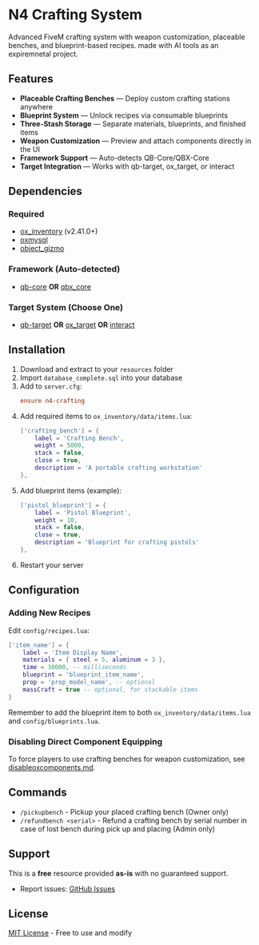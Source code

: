 # N4 Crafting System

Advanced FiveM crafting system with weapon customization, placeable benches, and blueprint-based recipes. made with AI tools as an expiremnetal project.

## Features

- **Placeable Crafting Benches** — Deploy custom crafting stations anywhere
- **Blueprint System** — Unlock recipes via consumable blueprints
- **Three-Stash Storage** — Separate materials, blueprints, and finished items
- **Weapon Customization** — Preview and attach components directly in the UI
- **Framework Support** — Auto-detects QB-Core/QBX-Core
- **Target Integration** — Works with qb-target, ox_target, or interact

## Dependencies

### Required
- [ox_inventory](https://github.com/overextended/ox_inventory) (v2.41.0+)
- [oxmysql](https://github.com/overextended/oxmysql)
- [object_gizmo](https://github.com/DemiAutomatic/object_gizmo)

### Framework (Auto-detected)
- [qb-core](https://github.com/qbcore-framework/qb-core) **OR** [qbx_core](https://github.com/Qbox-project/qbx_core)

### Target System (Choose One)
- [qb-target](https://github.com/qbcore-framework/qb-target) **OR** [ox_target](https://github.com/overextended/ox_target) **OR** [interact](https://github.com/darktrovx/interact)

## Installation

1. Download and extract to your `resources` folder
2. Import `database_complete.sql` into your database
3. Add to `server.cfg`:
   ```cfg
   ensure n4-crafting
   ```
4. Add required items to `ox_inventory/data/items.lua`:
   ```lua
   ['crafting_bench'] = {
       label = 'Crafting Bench',
       weight = 5000,
       stack = false,
       close = true,
       description = 'A portable crafting workstation'
   },
   ```
5. Add blueprint items (example):
   ```lua
   ['pistol_blueprint'] = {
       label = 'Pistol Blueprint',
       weight = 10,
       stack = false,
       close = true,
       description = 'Blueprint for crafting pistols'
   },
   ```
6. Restart your server

## Configuration

### Adding New Recipes

Edit `config/recipes.lua`:

```lua
['item_name'] = {
    label = 'Item Display Name',
    materials = { steel = 5, aluminum = 3 },
    time = 30000, -- milliseconds
    blueprint = 'blueprint_item_name',
    prop = 'prop_model_name', -- optional
    massCraft = true -- optional, for stackable items
}
```

Remember to add the blueprint item to both `ox_inventory/data/items.lua` and `config/blueprints.lua`.

### Disabling Direct Component Equipping

To force players to use crafting benches for weapon customization, see [disableoxcomponents.md](disableoxcomponents.md).

## Commands

- `/pickupbench` - Pickup your placed crafting bench (Owner only)
- `/refundbench <serial>` - Refund a crafting bench by serial number in case of lost bench during pick up and placing (Admin only)

## Support

This is a **free** resource provided **as-is** with no guaranteed support.

- Report issues: [GitHub Issues](https://github.com/your-repo/issues)

## License

[MIT License](LICENSE) - Free to use and modify
